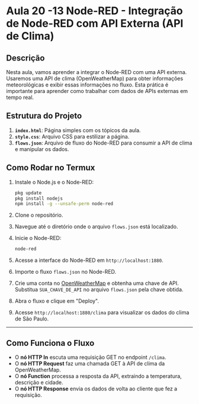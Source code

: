 # Aula 20 -13 Node-RED - Integração de Node-RED com API Externa (API de Clima)

## Descrição
Nesta aula, vamos aprender a integrar o Node-RED com uma API externa. Usaremos uma API de clima (OpenWeatherMap) para obter informações meteorológicas e exibir essas informações no fluxo. Esta prática é importante para aprender como trabalhar com dados de APIs externas em tempo real.

## Estrutura do Projeto

1. **`index.html`**: Página simples com os tópicos da aula.
2. **`style.css`**: Arquivo CSS para estilizar a página.
3. **`flows.json`**: Arquivo de fluxo do Node-RED para consumir a API de clima e manipular os dados.

## Como Rodar no Termux

1. Instale o Node.js e o Node-RED:
    ```bash
    pkg update
    pkg install nodejs
    npm install -g --unsafe-perm node-red
    ```

2. Clone o repositório.

3. Navegue até o diretório onde o arquivo `flows.json` está localizado.

4. Inicie o Node-RED:
    ```bash
    node-red
    ```

5. Acesse a interface do Node-RED em `http://localhost:1880`.

6. Importe o fluxo `flows.json` no Node-RED.

7. Crie uma conta no [OpenWeatherMap](https://openweathermap.org/) e obtenha uma chave de API. Substitua `SUA_CHAVE_DE_API` no arquivo `flows.json` pela chave obtida.

8. Abra o fluxo e clique em "Deploy".

9. Acesse `http://localhost:1880/clima` para visualizar os dados do clima de São Paulo.

---

## Como Funciona o Fluxo

- O **nó HTTP In** escuta uma requisição GET no endpoint `/clima`.
- O **nó HTTP Request** faz uma chamada GET à API de clima da OpenWeatherMap.
- O **nó Function** processa a resposta da API, extraindo a temperatura, descrição e cidade.
- O **nó HTTP Response** envia os dados de volta ao cliente que fez a requisição.

